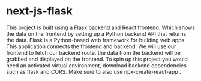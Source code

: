 # next-js-flask
This project is built using a Flask backend and React frontend. Which shows the data on the frontend by setting up a Python backend API that returns the data.
Flask is a Python-based web framework for building web apps.
This application connects the frontend and backend. We will use our frontend to fetch our backend route. the data from the backend will be grabbed and displayed on the frontend.
To spin up this project you would need an activated virtual environment, download backend dependencies such as flask  and CORS. Make sure to also use npx-create-react-app .
